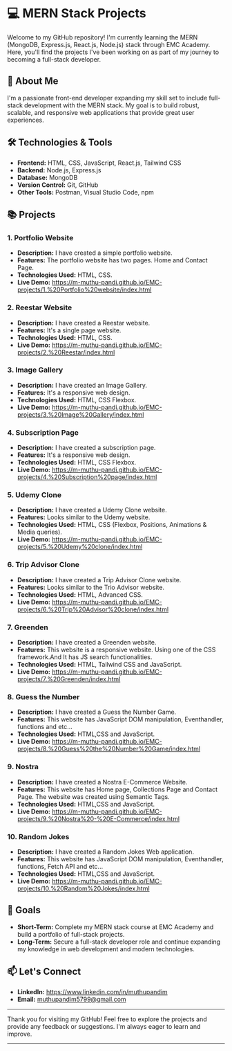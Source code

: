 # 💻 MERN Stack Projects

Welcome to my GitHub repository! I'm currently learning the MERN (MongoDB, Express.js, React.js, Node.js) stack through EMC Academy. Here, you'll find the projects I've been working on as part of my journey to becoming a full-stack developer.

## 🚀 About Me

I'm a passionate front-end developer expanding my skill set to include full-stack development with the MERN stack. My goal is to build robust, scalable, and responsive web applications that provide great user experiences.

## 🛠️ Technologies & Tools

- **Frontend:** HTML, CSS, JavaScript, React.js, Tailwind CSS
- **Backend:** Node.js, Express.js
- **Database:** MongoDB
- **Version Control:** Git, GitHub
- **Other Tools:** Postman, Visual Studio Code, npm

## 📚 Projects

### 1. Portfolio Website
- **Description:** I have created a simple portfolio website.
- **Features:** The portfolio website has two pages. Home and Contact Page.
- **Technologies Used:** HTML, CSS.
- **Live Demo:** https://m-muthu-pandi.github.io/EMC-projects/1.%20Portfolio%20website/index.html

### 2. Reestar Website
- **Description:** I have created a Reestar website.
- **Features:** It's a single page website.
- **Technologies Used:** HTML, CSS.
- **Live Demo:** https://m-muthu-pandi.github.io/EMC-projects/2.%20Reestar/index.html

### 3. Image Gallery
- **Description:** I have created an Image Gallery.
- **Features:** It's a responsive web design.
- **Technologies Used:** HTML, CSS Flexbox.
- **Live Demo:** https://m-muthu-pandi.github.io/EMC-projects/3.%20Image%20Gallery/index.html

### 4. Subscription Page
- **Description:** I have created a subscription page.
- **Features:** It's a responsive web design.
- **Technologies Used:** HTML, CSS Flexbox.
- **Live Demo:** https://m-muthu-pandi.github.io/EMC-projects/4.%20Subscription%20page/index.html

### 5. Udemy Clone
- **Description:** I have created a Udemy Clone website.
- **Features:** Looks similar to the Udemy website.
- **Technologies Used:** HTML, CSS (Flexbox, Positions, Animations & Media queries).
- **Live Demo:** https://m-muthu-pandi.github.io/EMC-projects/5.%20Udemy%20clone/index.html

### 6. Trip Advisor Clone
- **Description:** I have created a Trip Advisor Clone website.
- **Features:** Looks similar to the Trio Advisor website.
- **Technologies Used:** HTML, Advanced CSS.
- **Live Demo:** https://m-muthu-pandi.github.io/EMC-projects/6.%20Trip%20Advisor%20clone/index.html

### 7. Greenden
- **Description:** I have created a Greenden website.
- **Features:** This website is a responsive website. Using one of the CSS framework.And It has JS search functionalities.
- **Technologies Used:** HTML, Tailwind CSS and JavaScript.
- **Live Demo:** https://m-muthu-pandi.github.io/EMC-projects/7.%20Greenden/index.html

### 8. Guess the Number
- **Description:** I have created a Guess the Number Game.
- **Features:** This website has JavaScript DOM manipulation, Eventhandler, functions and etc...
- **Technologies Used:** HTML,CSS and JavaScript.
- **Live Demo:** https://m-muthu-pandi.github.io/EMC-projects/8.%20Guess%20the%20Number%20Game/index.html

### 9. Nostra
- **Description:** I have created a Nostra E-Commerce Website.
- **Features:** This website has Home page, Collections Page and Contact Page. The website was created using Semantic Tags.
- **Technologies Used:** HTML,CSS and JavaScript.
- **Live Demo:** https://m-muthu-pandi.github.io/EMC-projects/9.%20Nostra%20-%20E-Commerce/index.html

### 10. Random Jokes
- **Description:** I have created a Random Jokes Web application.
- **Features:** This website has JavaScript DOM manipulation, Eventhandler, functions, Fetch API and etc...
- **Technologies Used:** HTML,CSS and JavaScript.
- **Live Demo:** https://m-muthu-pandi.github.io/EMC-projects/10.%20Random%20Jokes/index.html

## 🎯 Goals

- **Short-Term:** Complete my MERN stack course at EMC Academy and build a portfolio of full-stack projects.
- **Long-Term:** Secure a full-stack developer role and continue expanding my knowledge in web development and modern technologies.

## 📫 Let's Connect

- **LinkedIn:** https://www.linkedin.com/in/muthupandim
- **Email:** muthupandim5799@gmail.com

---

Thank you for visiting my GitHub! Feel free to explore the projects and provide any feedback or suggestions. I'm always eager to learn and improve.

---

